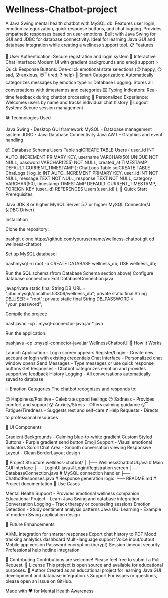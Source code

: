 # Wellness-Chatbot-project
 A Java Swing mental health chatbot with MySQL db. Features user login, emotion categorization, quick response buttons, and chat logging. Provides empathetic responses based on user emotions. Built with Java Swing for GUI and JDBC for database connectivity. Ideal for learning Java GUI and database integration while creating a wellness support tool.
 📋 Features

🔐 User Authentication: Secure registration and login system
💬 Interactive Chat Interface: Modern UI with gradient backgrounds and emoji support
⚡ Quick Response Buttons: One-click emotional state selections (😊 happy, 😔 sad, 😰 anxious, 😴 tired, ❓ help)
🎯 Smart Categorization: Automatically categorizes messages by emotion type
📊 Database Logging: Stores all conversations with timestamps and categories
⌨️ Typing Indicators: Real-time feedback during chatbot processing
👤 Personalized Experience: Welcomes users by name and tracks individual chat history
🚪 Logout System: Secure session management

🛠️ Technologies Used

Java Swing - Desktop GUI framework
MySQL - Database management system
JDBC - Java Database Connectivity
Java AWT - Graphics and event handling

📦 Database Schema
Users Table
sqlCREATE TABLE Users (
    user_id INT AUTO_INCREMENT PRIMARY KEY,
    username VARCHAR(50) UNIQUE NOT NULL,
    password VARCHAR(255) NOT NULL,
    created_at TIMESTAMP DEFAULT CURRENT_TIMESTAMP
);
ChatLogs Table
sqlCREATE TABLE ChatLogs (
    log_id INT AUTO_INCREMENT PRIMARY KEY,
    user_id INT NOT NULL,
    message TEXT NOT NULL,
    response TEXT NOT NULL,
    category VARCHAR(50),
    timestamp TIMESTAMP DEFAULT CURRENT_TIMESTAMP,
    FOREIGN KEY (user_id) REFERENCES Users(user_id)
);
🚀 Quick Start
Prerequisites

Java JDK 8 or higher
MySQL Server 5.7 or higher
MySQL Connector/J (JDBC Driver)

Installation

Clone the repository:

bashgit clone https://github.com/yourusername/wellness-chatbot.git
cd wellness-chatbot

Set up MySQL database:

bashmysql -u root -p
CREATE DATABASE wellness_db;
USE wellness_db;

Run the SQL schema (from Database Schema section above)
Configure database connection:
Edit DatabaseConnection.java:

javaprivate static final String DB_URL = "jdbc:mysql://localhost:3306/wellness_db";
private static final String DB_USER = "root";
private static final String DB_PASSWORD = "your_password";

Compile the project:

bashjavac -cp .:mysql-connector-java.jar *.java

Run the application:

bashjava -cp .:mysql-connector-java.jar WellnessChatbotUI
📖 How It Works

Launch Application - Login screen appears
Register/Login - Create new account or login with existing credentials
Chat Interface - Personalized chat window opens
Send Messages - Type messages or use quick response buttons
Get Responses - Chatbot categorizes emotion and provides supportive feedback
History Logging - All conversations automatically saved to database

💡 Emotion Categories
The chatbot recognizes and responds to:

😊 Happiness/Positive - Celebrates good feelings
😔 Sadness - Provides comfort and support
😰 Anxiety/Stress - Offers calming guidance
😴 Fatigue/Tiredness - Suggests rest and self-care
❓ Help Requests - Directs to professional resources

🎨 UI Components

Gradient Backgrounds - Calming blue-to-white gradient
Custom Styled Buttons - Purple gradient send button
Emoji Support - Visual emotional indicators
Scroll Chat Area - Smooth conversation viewing
Responsive Layout - Clean BorderLayout design

📂 Project Structure
wellness-chatbot/
│
├── WellnessChatbotUI.java      # Main GUI interface
├── LoginUI.java                # Login/Registration screen
├── DatabaseConnection.java     # MySQL connection handler
├── ChatbotResponses.java       # Response generation logic
└── README.md                   # Project documentation
🎯 Use Cases

Mental Health Support - Provides emotional wellness companion
Educational Project - Learn Java Swing and database integration
Conversation Logging - Track therapy or counseling sessions
Emotion Detection - Study sentiment analysis patterns
Java GUI Learning - Example of modern Swing application design

🔮 Future Enhancements

 AI/ML integration for smarter responses
 Export chat history to PDF
 Mood tracking analytics dashboard
 Multi-language support
 Voice input/output
 Mobile app version
 Password encryption (bcrypt)
 Session timeout security
 Professional help hotline integration

🤝 Contributing
Contributions are welcome! Please feel free to submit a Pull Request.
📄 License
This project is open source and available for educational purposes.
👥 Author
Created as an educational project for learning Java GUI development and database integration.
📞 Support
For issues or questions, please open an issue on GitHub.

Made with ❤️ for Mental Health Awareness
